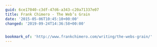 ```yaml
---
guid: 6ce17040-c3df-47d6-a343-c20a71337e07
title: Frank Chimero - The Web’s Grain
date: '2015-05-06T10:45:10+00:00'
changed: '2019-09-24T14:36:58+00:00'


bookmark_of: 'http://www.frankchimero.com/writing/the-webs-grain/'
---
```




